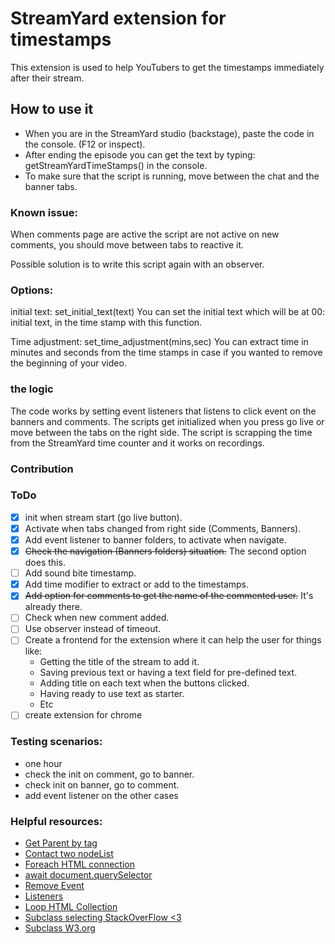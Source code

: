 # StreamYard extension for timestamps

This extension is used to help YouTubers to get the timestamps immediately after their stream.

## How to use it

- When you are in the StreamYard studio (backstage), paste the code in the console. (F12 or inspect).
- After ending the episode you can get the text by typing: getStreamYardTimeStamps() in the console. 
- To make sure that the script is running, move between the chat and the banner tabs. 

### Known issue: 

When comments page are active the script are not active on new comments, you should move between tabs to reactive it.

Possible solution is to write this script again with an observer.

### Options: 

initial text: set_initial_text(text)
You can set the initial text which will be at 00: initial text, in the time stamp with this function.

Time adjustment: set_time_adjustment(mins,sec)
You can extract time in minutes and seconds from the time stamps in case if you wanted to remove the beginning of your video.


### the logic 

The code works by setting event listeners that listens to click event on the banners and comments. 
The scripts get initialized when you press go live or move between the tabs on the right side. 
The script is scrapping the time from the StreamYard time counter and it works on recordings. 

### Contribution 

### ToDo

- [x] init when stream start (go live button).
- [x] Activate when tabs changed from right side (Comments, Banners).
- [x] Add event listener to banner folders, to activate when navigate.
- [x] ~~Check the navigation (Banners folders) situation.~~ The second option does this.
- [ ] Add sound bite timestamp. 
- [x] Add time modifier to extract or add to the timestamps.
- [x] ~~Add option for comments to get the name of the commented user.~~ It's already there. 
- [ ] Check when new comment added.
- [ ] Use observer instead of timeout.
- [ ] Create a frontend for the extension where it can help the user for things like: 
  - Getting the title of the stream to add it. 
  - Saving previous text or having a text field for pre-defined text.
  - Adding title on each text when the buttons clicked.
  - Having ready to use text as starter.
  - Etc
- [ ] create extension for chrome 

### Testing scenarios: 

- one hour
- check the init on comment, go to banner.
- check init on banner, go to comment.
- add event listener on the other cases


### Helpful resources:

- [Get Parent by tag](https://bobbyhadz.com/blog/javascript-get-parent-element-by-tag)
- [Contact two nodeList](https://stackoverflow.com/questions/37552933/concat-two-nodelists)
- [Foreach HTML connection](https://stackoverflow.com/questions/22754315/for-loop-for-htmlcollection-elements)
- [await document.querySelector](https://stackoverflow.com/questions/69070866/async-queryselector-access)
- [Remove Event](https://developer.mozilla.org/en-US/docs/Web/API/EventTarget/removeEventListener)
- [Listeners](https://www.sqlpac.com/en/documents/javascript-listing-active-event-listeners.html)
- [Loop HTML Collection](https://stackoverflow.com/questions/22754315/for-loop-for-htmlcollection-elements)
- [Subclass selecting StackOverFlow <3](https://stackoverflow.com/questions/36396497/get-all-items-that-start-with-class-name)
- [Subclass W3.org](https://www.w3.org/TR/selectors-3/#attribute-substrings)